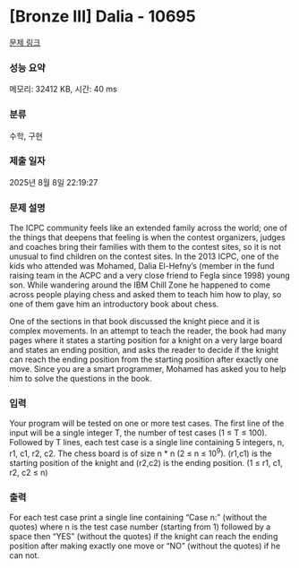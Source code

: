 # [Bronze III] Dalia - 10695 

[문제 링크](https://www.acmicpc.net/problem/10695) 

### 성능 요약

메모리: 32412 KB, 시간: 40 ms

### 분류

수학, 구현

### 제출 일자

2025년 8월 8일 22:19:27

### 문제 설명

<p>The ICPC community feels like an extended family across the world; one of the things that deepens that feeling is when the contest organizers, judges and coaches bring their families with them to the contest sites, so it is not unusual to find children on the contest sites. In the 2013 ICPC, one of the kids who attended was Mohamed, Dalia El-Hefny’s (member in the fund raising team in the ACPC and a very close friend to Fegla since 1998) young son. While wandering around the IBM Chill Zone he happened to come across people playing chess and asked them to teach him how to play, so one of them gave him an introductory book about chess.</p>

<p>One of the sections in that book discussed the knight piece and it is complex movements. In an attempt to teach the reader, the book had many pages where it states a starting position for a knight on a very large board and states an ending position, and asks the reader to decide if the knight can reach the ending position from the starting position after exactly one move. Since you are a smart programmer, Mohamed has asked you to help him to solve the questions in the book.</p>

### 입력 

 <p>Your program will be tested on one or more test cases. The first line of the input will be a single integer T, the number of test cases (1 ≤ T ≤ 100). Followed by T lines, each test case is a single line containing 5 integers, n, r1, c1, r2, c2. The chess board is of size n * n (2 ≤ n ≤ 10<sup>9</sup>). (r1,c1) is the starting position of the knight and (r2,c2) is the ending position. (1 ≤ r1, c1, r2, c2 ≤ n)</p>

### 출력 

 <p>For each test case print a single line containing “Case n:” (without the quotes) where n is the test case number (starting from 1) followed by a space then “YES” (without the quotes) if the knight can reach the ending position after making exactly one move or “NO” (without the quotes) if he can not.</p>

